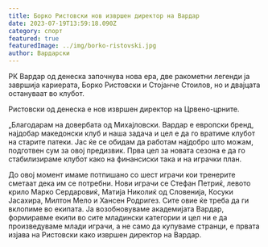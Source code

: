 ```yaml
---
title: Борко Ристовски нов извршен директор на Вардар
date: 2023-07-19T13:59:18.090Z
category: спорт
featured: true
featuredImage: ../img/borko-ristovski.jpg
author: Вардарски
---
```

<!--StartFragment-->

РК Вардар од денеска започнува нова ера, две ракометни легенди ја завршија кариерата, Борко Ристовски и Стојанче Стоилов, но и двајцата остануваат во клубот.

Ристовски од денеска е нов извршен директор на Црвено-црните.

[](https://autowelt.mk/)

„Благодарам на довербата од Михајловски. Вардар е европски бренд, најдобар македонски клуб и наша задача и цел е да го вратиме клубот на старите патеки. Јас ќе се обидам да работам најдобро што можам, подготвен сум за овој предизвик. Прва цел за новата сезона е да го стабилизираме клубот како на финансиски така и на играчки план.

До овој момент имаме потпишано со шест играчи кои тренерите сметаат дека им се потребни. Нови играчи се Стефан Петриќ, левото крило Марко Сердаровиќ, Матија Николиќ од Словенија, Косуки Јасахира, Милтон Мело и Хансен Родригез. Сите овие ќе треба да ги вклопиме во екипата. Ја возобновуваме академијата Вардар, формиравме екипи во сите младински категории и цел ни е да произведуваме млади играчи, а не само да купуваме странци, е првата изјава на Ристовски како извршен директор на Вардар.

<!--EndFragment-->